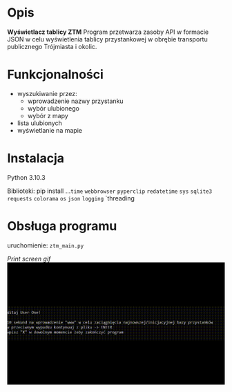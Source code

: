 # Opis 
**Wyświetlacz tablicy ZTM**
Program przetwarza zasoby API w formacie JSON w celu wyświetlenia tablicy przystankowej w obrębie transportu publicznego Trójmiasta i okolic.

# Funkcjonalności
* wyszukiwanie przez:
    * wprowadzenie nazwy przystanku
    * wybór ulubionego
    * wybór z mapy
* lista ulubionych
* wyświetlanie na mapie

# Instalacja
Python 3.10.3

Biblioteki:
pip install 
...`time` `webbrowser` `pyperclip` `redatetime` `sys` `sqlite3` `requests` `colorama` `os` `json` `logging` `threading

# Obsługa programu

uruchomienie:
`ztm_main.py`

*Print screen gif*
![alt text here](files/ztm_gif.gif)
